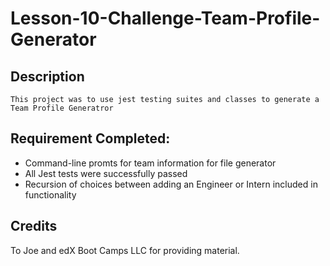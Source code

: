 # Lesson-10-Challenge-Team-Profile-Generator

## Description
```
This project was to use jest testing suites and classes to generate a Team Profile Generatror
```

## Requirement Completed:
- Command-line promts for team information for file generator
- All Jest tests were successfully passed
- Recursion of choices between adding an Engineer or Intern included in functionality 

## Credits
 To Joe and edX Boot Camps LLC for providing material.